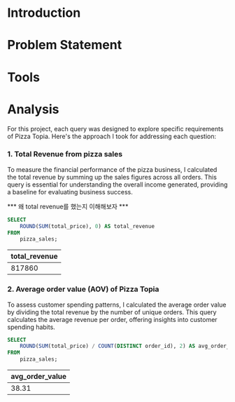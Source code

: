 # Introduction 



# Problem Statement


# Tools 


# Analysis 
For this project, each query was designed to explore specific requirements of Pizza Topia. Here's the approach I took for addressing each question:

### 1. Total Revenue from pizza sales
To measure the financial performance of the pizza business, I calculated the total revenue by summing up the sales figures across all orders. This query is essential for understanding the overall income generated, providing a baseline for evaluating business success.

*** 왜 total revenue를 했는지 이해해보자 *** 

```sql
SELECT
	ROUND(SUM(total_price), 0) AS total_revenue
FROM 
	pizza_sales;
```
| total_revenue |
|---------------|
| 817860        |

### 2. Average order value (AOV) of Pizza Topia
To assess customer spending patterns, I calculated the average order value by dividing the total revenue by the number of unique orders. This query calculates the average revenue per order, offering insights into customer spending habits. 

```sql
SELECT
	ROUND(SUM(total_price) / COUNT(DISTINCT order_id), 2) AS avg_order_value
FROM 
	pizza_sales;
```
| avg_order_value  |        
|------------------|
| 38.31  |  


